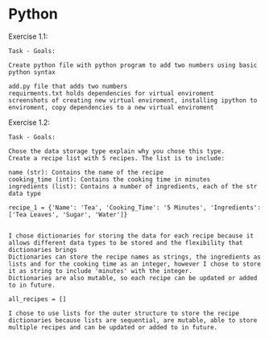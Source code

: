 # Python


Exercise 1.1:

    Task - Goals:

    Create python file with python program to add two numbers using basic python syntax

    add.py file that adds two numbers
    requirments.txt holds dependencies for virtual enviroment
    screenshots of creating new virtual enviroment, installing ipython to enviroment, copy dependencies to a new virtual enviroment


Exercise 1.2:
    
    Task - Goals:

    Chose the data storage type explain why you chose this type.
    Create a recipe list with 5 recipes. The list is to include:

    name (str): Contains the name of the recipe
    cooking_time (int): Contains the cooking time in minutes
    ingredients (list): Contains a number of ingredients, each of the str data type
    
    recipe_1 = {'Name': 'Tea', 'Cooking_Time': '5 Minutes', 'Ingredients':['Tea Leaves', 'Sugar', 'Water']}


    I chose dictionaries for storing the data for each recipe because it allows different data types to be stored and the flexibility that dictionaries brings
    Dictionaries can store the recipe names as strings, the ingredients as lists and for the cooking time as an integer, however I chose to store it as string to include 'minutes' with the integer.
    Dictionaries are also mutable, so each recipe can be updated or added to in future.
    
    all_recipes = []
  
    I chose to use lists for the outer structure to store the recipe dictionaries because lists are sequential, are mutable, able to store multiple recipes and can be updated or added to in future.
  
  


  
